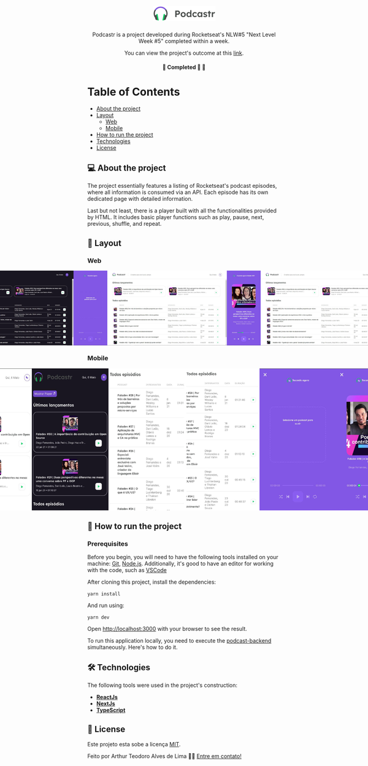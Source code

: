 

<h1 align="center">
     <img src="./public/logo.svg" width="163" height="40"/>
</h1>

<p align="center">  
 Podcastr is a project developed during Rocketseat's NLW#5 "Next Level Week #5" completed within a week. 
</p>

<p align="center">You can view the project's outcome at this <a href="https://podcastnextjs.vercel.app/">link</a>.</p>

<h4 align="center">
	🚧 Completed 🚀 🚧
</h4>

Table of Contents
=================
<!--ts-->
   * [About the project](#-about-the-project)
   * [Layout](#-layout)
     * [Web](#web)
     * [Mobile](#mobile)
   * [How to run the project](#-how-to-run-the-project)
   * [Technologies](#-technologies)
   * [License](#user-content--licença)
<!--te-->


## 💻 About the project

<p>The project essentially features a listing of Rocketseat's podcast episodes, where all information is consumed via an API. Each episode has its own dedicated page with detailed information.</p>
<p>Last but not least, there is a player built with all the functionalities provided by HTML. It includes basic player functions such as play, pause, next, previous, shuffle, and repeat.</p>

## 🎨 Layout

### Web

<p align="center" style="display: flex; align-items: flex-start; justify-content: center;">
  <img title="Preview da Home" src="./public/screenshot/podcastr-home-preview.jpg" width="400px" alt="Preview da Home">
  <img title="Preview da Home Tema Noturno" src="./public/screenshot/podcastr-modo-noturno.jpg" width="400px" alt="Preview da Home Tema Noturno">
  <img title="Preview da Home ouvindo um episódio do podcast" src="./public/screenshot/podcastr-home-player-ativo.jpg" width="400px" alt="Preview da Home ouvindo um episódio do podcast">
  <img title="Preview da Home ouvindo um episódio do podcast" src="./public/screenshot/podcastr-home-player-ativo.jpg" width="400px" alt="Preview da Home ouvindo um episódio do podcast">
  <img title="Preview de uma pagina interna de um episódio específico" src="./public/screenshot/podcastr-interna.jpg" width="400px" alt="Preview de uma pagina interna de um episódio específico">
</p>

### Mobile

<p align="center" style="display: flex; align-items: flex-start; justify-content: center;">
  <img title="Preview da Home Mobile" src="./public/screenshot/mobile-home.jpg" width="200px" height="370px" alt="Preview da Home Mobile">
  <img title="Preview da Home Mobile" src="./public/screenshot/mobile-darktheme.jpg" width="200px" height="370px" alt="Preview da Home Mobile">
  <img title="Preview da Home Mobile exibindo todos os episódio mostrando parte das informações de cada episódio" src="./public/screenshot/mobile-todos-episodios.jpg" width="200px" height="370px" alt="Preview da Home Mobile exibindo todos os episódio mostrando parte das informações de cada episódio">
  <img title="Preview da Home Mobile exibindo todos os episódio mostrando o restante das informações de cada episódio" src="./public/screenshot/mobile-todos-episodios-final.jpg" width="200px" height="370px" alt="Preview da Home Mobile exibindo todos os episódio mostrando o restante das informações de cada episódio">
  <img title="Preview do player sem podcast selecionado" src="./public/screenshot/player-semmusica.jpg" width="200px" height="370px" alt="Preview do player sem podcast selecionado">
  <img title="Preview do player com podcast selecionado" src="./public/screenshot/mobile-player.jpg" width="200px" height="370px" alt="Preview do player com podcast selecionado">
</p>

## 🚀 How to run the project

### Prerequisites

Before you begin, you will need to have the following tools installed on your machine:
[Git](https://git-scm.com), [Node.js](https://nodejs.org/en/).
Additionally, it's good to have an editor for working with the code, such as [VSCode](https://code.visualstudio.com/)

After cloning this project, install the dependencies:

```
yarn install
```

And run using:

```
yarn dev
```

Open [http://localhost:3000](http://localhost:3000) with your browser to see the result.

<p>To run this application locally, you need to execute the <a href="https://github.com/arthurtlima/podcast-backend">podcast-backend</a> simultaneously. Here's how to do it.</p>

## 🛠 Technologies

The following tools were used in the project's construction:

-   **[ReactJs](https://pt-br.reactjs.org/)**
-   **[NextJs](https://nextjs.org/)**
-   **[TypeScript](https://www.typescriptlang.org/)**

## 📝 License

Este projeto esta sobe a licença [MIT](./LICENSE).

Feito por Arthur Teodoro Alves de Lima 👋🏽 [Entre em contato!](https://www.linkedin.com/in/arthurtlima/)
